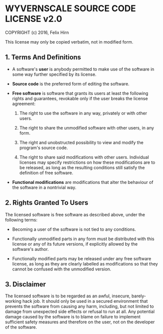 # WYVERNSCALE SOURCE CODE LICENSE v2.0

COPYRIGHT (c) 2016, Felix Hirn

This license may only be copied verbatim, not in modified form.



## 1. Terms And Definitions

* A software's __user__ is anybody permitted to make use of the software in some
way further specified by its license.

* __Source code__ is the preferred form of editing the software.

* __Free software__ is software that grants its users at least the following
  rights and guarantees, revokable only if the user breaks the license
  agreement:

  1. The right to use the software in any way, privately or with other users.

  2. The right to share the unmodified software with other users, in any form.

  3. The right and unobstructed possibility to view and modify the program's
     source code.

  4. The right to share said modifications with other users. Individual licenses
     may specify restrictions on how these modifications are to be released, as
     long as the resulting conditions still satisfy the definition of free
     software.

* __Functional modifications__ are modifications that alter the behaviour of the
  software in a nontrivial way.



## 2. Rights Granted To Users

The licensed software is free software as described above, under the following
terms:

* Becoming a user of the software is not tied to any conditions.

* Functionally unmodified parts in any form must be distributed with this
  license or any of its future versions, if explicitly allowed by the software's
  author.

* Functionally modified parts may be released under any free software license,
  as long as they are clearly labelled as modifications so that they cannot be
  confused with the unmodified version.



## 3. Disclaimer

The licensed software is to be regarded as an awful, insecure, barely-working
hack job.  It should only be used in a secured environment that prevents the
software from causing any harm, including, but not limited to damage from
unexpected side effects or refusal to run at all.  Any potential damage caused
by the software is to blame on failure to implement sufficient safety measures
and therefore on the user, not on the developer of the software.
